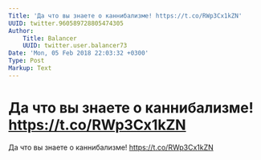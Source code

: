 ```yaml
---
Title: 'Да что вы знаете о каннибализме! https://t.co/RWp3Cx1kZN'
UUID: twitter.960589728805474305
Author:
    Title: Balancer
    UUID: twitter.user.balancer73
Date: 'Mon, 05 Feb 2018 22:03:32 +0300'
Type: Post
Markup: Text
---
```


# Да что вы знаете о каннибализме! https://t.co/RWp3Cx1kZN

Да что вы знаете о каннибализме! https://t.co/RWp3Cx1kZN
